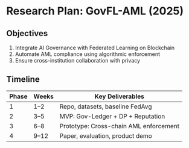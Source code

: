 # Research Plan: GovFL-AML (2025)
## Objectives
1. Integrate AI Governance with Federated Learning on Blockchain
2. Automate AML compliance using algorithmic enforcement
3. Ensure cross-institution collaboration with privacy

## Timeline
| Phase | Weeks | Key Deliverables |
|--------|-------|------------------|
| 1 | 1–2 | Repo, datasets, baseline FedAvg |
| 2 | 3–5 | MVP: Gov-Ledger + DP + Reputation |
| 3 | 6–8 | Prototype: Cross-chain AML enforcement |
| 4 | 9–12 | Paper, evaluation, product demo |
